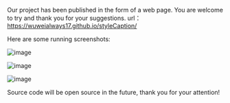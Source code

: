 Our project has been published in the form of a web page. You are welcome to try and thank you for your suggestions.
url：https://wuweialways17.github.io/styleCaption/


Here are some running screenshots:

![image](https://github.com/wuweialways17/style-image-caption/blob/master/image/%E6%8D%95%E8%8E%B71.PNG)

![image](https://github.com/wuweialways17/style-image-caption/blob/master/image/%E6%8D%95%E8%8E%B72.PNG)

![image](https://github.com/wuweialways17/style-image-caption/blob/master/image/%E6%8D%95%E8%8E%B73.PNG)

Source code will be open source in the future, thank you for your attention!
